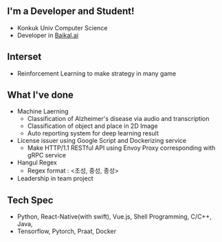 ## I'm a Developer and Student!
- Konkuk Univ Computer Science
- Developer in [Baikal.ai](https://baikal.ai)

## Interset
- Reinforcement Learning to make strategy in many game
## What I've done
- Machine Laerning 
  - Classification of Alzheimer's disease via audio and transcription
  - Classification of object and place in 2D Image
  - Auto reporting system for deep learning result
- License issuer using Google Script and Dockerizing service
  - Make HTTP/1.1 RESTful API using Envoy Proxy corresponding with gRPC service
- Hangul Regex
  - Regex format : <초성, 중성, 종성>
- Leadership in team project

## Tech Spec
- Python, React-Native(with swift), Vue.js, Shell Programming, C/C++, Java, 
- Tensorflow, Pytorch, Praat, Docker
